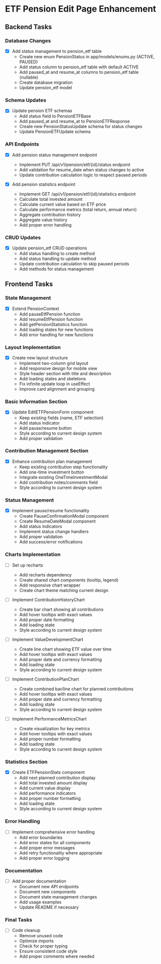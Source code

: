 # ETF Pension Edit Page Enhancement

## Backend Tasks

### Database Changes
- [x] Add status management to pension_etf table
  * Create new enum PensionStatus in app/models/enums.py (ACTIVE, PAUSED)
  * Add status column to pension_etf table with default ACTIVE
  * Add paused_at and resume_at columns to pension_etf table (nullable)
  * Create database migration
  * Update pension_etf model

### Schema Updates
- [x] Update pension ETF schemas
  * Add status field to PensionETFBase
  * Add paused_at and resume_at to PensionETFResponse
  * Create new PensionStatusUpdate schema for status changes
  * Update PensionETFUpdate schema

### API Endpoints
- [x] Add pension status management endpoint
  * Implement PUT /api/v1/pension/etf/{id}/status endpoint
  * Add validation for resume_date when status changes to active
  * Update contribution calculation logic to respect paused periods

- [x] Add pension statistics endpoint
  * Implement GET /api/v1/pension/etf/{id}/statistics endpoint
  * Calculate total invested amount
  * Calculate current value based on ETF price
  * Calculate performance metrics (total return, annual return)
  * Aggregate contribution history
  * Aggregate value history
  * Add proper error handling

### CRUD Updates
- [x] Update pension_etf CRUD operations
  * Add status handling to create method
  * Add status handling to update method
  * Update contribution calculation to skip paused periods
  * Add methods for status management

## Frontend Tasks

### State Management
- [x] Extend PensionContext
  * Add pauseEtfPension function
  * Add resumeEtfPension function
  * Add getPensionStatistics function
  * Add loading states for new functions
  * Add error handling for new functions

### Layout Implementation
- [x] Create new layout structure
  * Implement two-column grid layout
  * Add responsive design for mobile view
  * Style header section with title and description
  * Add loading states and skeletons
  * Fix infinite update loop in useEffect
  * Improve card alignment and grouping

### Basic Information Section
- [x] Update EditETFPensionForm component
  * Keep existing fields (name, ETF selection)
  * Add status indicator
  * Add pause/resume button
  * Style according to current design system
  * Add proper validation

### Contribution Management Section
- [x] Enhance contribution plan management
  * Keep existing contribution step functionality
  * Add one-time investment button
  * Integrate existing OneTimeInvestmentModal
  * Add contribution notes/comments field
  * Style according to current design system

### Status Management
- [x] Implement pause/resume functionality
  * Create PauseConfirmationModal component
  * Create ResumeDateModal component
  * Add status indicators
  * Implement status change handlers
  * Add proper validation
  * Add success/error notifications

### Charts Implementation
- [ ] Set up recharts
  * Add recharts dependency
  * Create shared chart components (tooltip, legend)
  * Add responsive chart wrapper
  * Create chart theme matching current design

- [ ] Implement ContributionHistoryChart
  * Create bar chart showing all contributions
  * Add hover tooltips with exact values
  * Add proper date formatting
  * Add loading state
  * Style according to current design system

- [ ] Implement ValueDevelopmentChart
  * Create line chart showing ETF value over time
  * Add hover tooltips with exact values
  * Add proper date and currency formatting
  * Add loading state
  * Style according to current design system

- [ ] Implement ContributionPlanChart
  * Create combined bar/line chart for planned contributions
  * Add hover tooltips with exact values
  * Add proper date and currency formatting
  * Add loading state
  * Style according to current design system

- [ ] Implement PerformanceMetricsChart
  * Create visualization for key metrics
  * Add hover tooltips with exact values
  * Add proper number formatting
  * Add loading state
  * Style according to current design system

### Statistics Section
- [x] Create ETFPensionStats component
  * Add next planned contribution display
  * Add total invested amount display
  * Add current value display
  * Add performance indicators
  * Add proper number formatting
  * Add loading state
  * Style according to current design system

### Error Handling
- [ ] Implement comprehensive error handling
  * Add error boundaries
  * Add error states for all components
  * Add proper error messages
  * Add retry functionality where appropriate
  * Add proper error logging

### Documentation
- [ ] Add proper documentation
  * Document new API endpoints
  * Document new components
  * Document state management changes
  * Add usage examples
  * Update README if necessary

### Final Tasks
- [ ] Code cleanup
  * Remove unused code
  * Optimize imports
  * Check for proper typing
  * Ensure consistent code style
  * Add proper comments where needed 